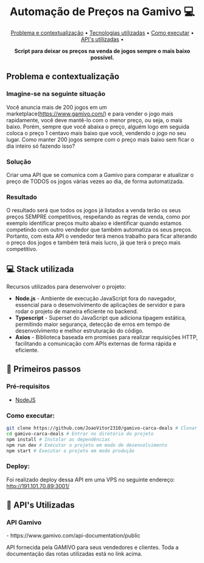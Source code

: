 
<h1 align="center" style="font-weight: bold;"> Automação de Preços na Gamivo 💻</h1>

<p align="center">
 <a href="#about">Problema e contextualização</a> • 
 <a href="#technologies">Tecnologias utilizadas</a> • 
  <a href="#started">Como executar</a> •
  <a href="#routes">API's utilizadas</a> •
</p>

<p align="center">
    <b>Script para deixar os preços na venda de jogos sempre o mais baixo possível.</b>
</p>


<h2 id="about"> Problema e contextualização </h2>

### Imagine-se na seguinte situação 
Você anuncia mais de 200 jogos em um marketplace(https://www.gamivo.com/) e para vender o jogo mais rapidamente, você deve mantê-lo com o menor preço, ou seja, o mais baixo. Porém, sempre que você abaixa o preço, alguém logo em seguida coloca o preço 1 centavo mais baixo que você, vendendo o jogo no seu lugar. Como manter 200 jogos sempre com o preço mais baixo sem ficar o dia inteiro só fazendo isso?

### Solução
Criar uma API que se comunica com a Gamivo para comparar e atualizar o preço de TODOS os jogos várias vezes ao dia, de forma automatizada.

### Resultado
O resultado será que todos os jogos já listados a venda terão os seus preços SEMPRE competitivos, respeitando as regras de venda, como por exemplo identificar preços muito abaixo e identificar quando estamos competindo com outro vendedor que também automatiza os seus preços. Portanto, com esta API o vendedor terá menos trabalho para ficar alterando o preço dos jogos e também terá mais lucro, já que terá o preço mais competitivo.


<h2 id="technologies">💻 Stack utilizada</h2>

Recursos utilizados para desenvolver o projeto:
- **Node.js** - Ambiente de execução JavaScript fora do navegador, essencial para o desenvolvimento de aplicações de servidor e para rodar o projeto de maneira eficiente no backend.
- **Typescript** - Superset do JavaScript que adiciona tipagem estática, permitindo maior segurança, detecção de erros em tempo de desenvolvimento e melhor estruturação do código.
- **Axios** - Biblioteca baseada em promises para realizar requisições HTTP, facilitando a comunicação com APIs externas de forma rápida e eficiente.

<h2 id="started">🚀 Primeiros passos</h2>

<h3>Pré-requisitos</h3>

- [NodeJS](https://nodejs.org/en/download/prebuilt-installer)  


### Como executar:
```sh
git clone https://github.com/JoaoVitor2310/gamivo-carca-deals # Clonar o repositório
cd gamivo-carca-deals # Entrar no diretório do projeto
npm install # Instalar as dependências
npm run dev # Executar o projeto em modo de desenvolvimento
npm start # Executar o projeto em modo produção
```

### Deploy:
Foi realizado deploy dessa API em uma VPS no seguinte endereço: http://191.101.70.89:3001/

<h2 id="routes">📍 API's Utilizadas</h2>

<h3> API Gamivo</h3>
- https://www.gamivo.com/api-documentation/public   

API fornecida pela GAMIVO para seus vendedores e clientes. Toda a documentação das rotas utilizadas está no link acima.
